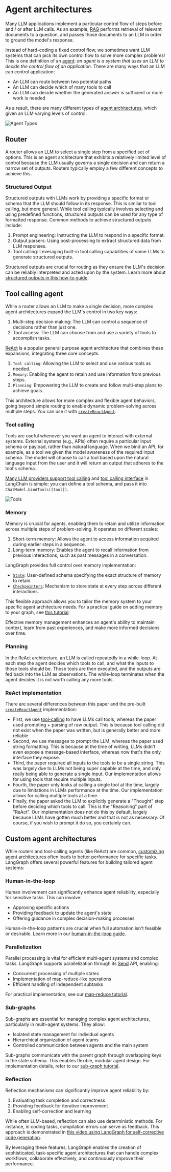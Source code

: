 # Agent architectures

Many LLM applications implement a particular control flow of steps before and / or after LLM calls. As an example, [RAG](https://github.com/langchain-ai/rag-from-scratch) performs retrieval of relevant documents to a question, and passes those documents to an LLM in order to ground the model's response. 

Instead of hard-coding a fixed control flow, we sometimes want LLM systems that can pick its own control flow to solve more complex problems! This is one definition of an [agent](https://blog.langchain.dev/what-is-an-agent/): *an agent is a system that uses an LLM to decide the control flow of an application.* There are many ways that an LLM can control application:

- An LLM can route between two potential paths
- An LLM can decide which of many tools to call
- An LLM can decide whether the generated answer is sufficient or more work is needed

As a result, there are many different types of [agent architectures](https://blog.langchain.dev/what-is-a-cognitive-architecture/), which given an LLM varying levels of control. 

![Agent Types](img/agent_types.png)

## Router

A router allows an LLM to select a single step from a specified set of options. This is an agent architecture that exhibits a relatively limited level of control because the LLM usually governs a single decision and can return a narrow set of outputs. Routers typically employ a few different concepts to achieve this.

### Structured Output

Structured outputs with LLMs work by providing a specific format or schema that the LLM should follow in its response. This is similar to tool calling, but more general. While tool calling typically involves selecting and using predefined functions, structured outputs can be used for any type of formatted response. Common methods to achieve structured outputs include:

1. Prompt engineering: Instructing the LLM to respond in a specific format.
2. Output parsers: Using post-processing to extract structured data from LLM responses.
3. Tool calling: Leveraging built-in tool calling capabilities of some LLMs to generate structured outputs.

Structured outputs are crucial for routing as they ensure the LLM's decision can be reliably interpreted and acted upon by the system. Learn more about [structured outputs in this how-to guide](https://js.langchain.com/docs/how_to/structured_output/).

## Tool calling agent

While a router allows an LLM to make a single decision, more complex agent architectures expand the LLM's control in two key ways:

1. Multi-step decision making: The LLM can control a sequence of decisions rather than just one.
2. Tool access: The LLM can choose from and use a variety of tools to accomplish tasks.

[ReAct](https://arxiv.org/abs/2210.03629) is a popular general purpose agent architecture that combines these expansions, integrating three core concepts. 

1. `Tool calling`: Allowing the LLM to select and use various tools as needed.
2. `Memory`: Enabling the agent to retain and use information from previous steps.
3. `Planning`: Empowering the LLM to create and follow multi-step plans to achieve goals.

This architecture allows for more complex and flexible agent behaviors, going beyond simple routing to enable dynamic problem-solving across multiple steps. You can use it with [`createReactAgent`](/langgraphjs/reference/functions/langgraph_prebuilt.createReactAgent.html).

### Tool calling

Tools are useful whenever you want an agent to interact with external systems. External systems (e.g., APIs) often require a particular input schema or payload, rather than natural language. When we bind an API, for example, as a tool we given the model awareness of the required input schema. The model will choose to call a tool based upon the natural language input from the user and  it will return an output that adheres to the tool's schema. 

[Many LLM providers support tool calling](https://js.langchain.com/docs/integrations/chat/) and [tool calling interface](https://blog.langchain.dev/improving-core-tool-interfaces-and-docs-in-langchain/) in LangChain is simple: you can define a tool schema, and pass it into `ChatModel.bindTools([tool])`.

![Tools](img/tool_call.png)

### Memory

Memory is crucial for agents, enabling them to retain and utilize information across multiple steps of problem-solving. It operates on different scales:

1. Short-term memory: Allows the agent to access information acquired during earlier steps in a sequence.
2. Long-term memory: Enables the agent to recall information from previous interactions, such as past messages in a conversation.

LangGraph provides full control over memory implementation:

- [`State`](./low_level.md#state): User-defined schema specifying the exact structure of memory to retain.
- [`Checkpointers`](./persistence.md): Mechanism to store state at every step across different interactions.

This flexible approach allows you to tailor the memory system to your specific agent architecture needs. For a practical guide on adding memory to your graph, see [this tutorial](/langgraphjs/how-tos/persistence).

Effective memory management enhances an agent's ability to maintain context, learn from past experiences, and make more informed decisions over time.

### Planning

In the ReAct architecture, an LLM is called repeatedly in a while-loop. At each step the agent decides which tools to call, and what the inputs to those tools should be. Those tools are then executed, and the outputs are fed back into the LLM as observations. The while-loop terminates when the agent decides it is not worth calling any more tools.

### ReAct implementation 

There are several differences between this paper and the pre-built [`createReactAgent`](/langgraphjs/reference/functions/langgraph_prebuilt.createReactAgent.html) implementation:

- First, we use [tool-calling](#tool-calling) to have LLMs call tools, whereas the paper used prompting + parsing of raw output. This is because tool calling did not exist when the paper was written, but is generally better and more reliable.
- Second, we use messages to prompt the LLM, whereas the paper used string formatting. This is because at the time of writing, LLMs didn't even expose a message-based interface, whereas now that's the only interface they expose.
- Third, the paper required all inputs to the tools to be a single string. This was largely due to LLMs not being super capable at the time, and only really being able to generate a single input. Our implementation allows for using tools that require multiple inputs.
- Fourth, the paper only looks at calling a single tool at the time, largely due to limitations in LLMs performance at the time. Our implementation allows for calling multiple tools at a time.
- Finally, the paper asked the LLM to explicitly generate a "Thought" step before deciding which tools to call. This is the "Reasoning" part of "ReAct". Our implementation does not do this by default, largely because LLMs have gotten much better and that is not as necessary. Of course, if you wish to prompt it do so, you certainly can.

## Custom agent architectures

While routers and tool-calling agents (like ReAct) are common, [customizing agent architectures](https://blog.langchain.dev/why-you-should-outsource-your-agentic-infrastructure-but-own-your-cognitive-architecture/) often leads to better performance for specific tasks. LangGraph offers several powerful features for building tailored agent systems:

### Human-in-the-loop

Human involvement can significantly enhance agent reliability, especially for sensitive tasks. This can involve:

- Approving specific actions
- Providing feedback to update the agent's state
- Offering guidance in complex decision-making processes

Human-in-the-loop patterns are crucial when full automation isn't feasible or desirable. Learn more in our [human-in-the-loop guide](./human_in_the_loop.md).

### Parallelization 

Parallel processing is vital for efficient multi-agent systems and complex tasks. LangGraph supports parallelization through its [Send](./low_level.md#send) API, enabling:

- Concurrent processing of multiple states
- Implementation of map-reduce-like operations
- Efficient handling of independent subtasks

For practical implementation, see our [map-reduce tutorial](/langgraphjs/how-tos/map-reduce/).

### Sub-graphs

Sub-graphs are essential for managing complex agent architectures, particularly in multi-agent systems. They allow:

- Isolated state management for individual agents
- Hierarchical organization of agent teams
- Controlled communication between agents and the main system

Sub-graphs communicate with the parent graph through overlapping keys in the state schema. This enables flexible, modular agent design. For implementation details, refer to our [sub-graph tutorial](/langgraphjs/how-tos/subgraph/).

### Reflection

Reflection mechanisms can significantly improve agent reliability by:

1. Evaluating task completion and correctness
2. Providing feedback for iterative improvement
3. Enabling self-correction and learning

While often LLM-based, reflection can also use deterministic methods. For instance, in coding tasks, compilation errors can serve as feedback. This approach is demonstrated in [this video using LangGraph for self-corrective code generation](https://www.youtube.com/watch?v=MvNdgmM7uyc).

By leveraging these features, LangGraph enables the creation of sophisticated, task-specific agent architectures that can handle complex workflows, collaborate effectively, and continuously improve their performance.
